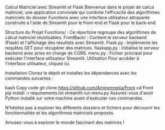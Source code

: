 
Calcul Matriciel avec Streamlit et Flask
Bienvenue dans le projet de calcul matriciel, une application conviviale qui combine l'efficacité des algorithmes matriciels du dossier Functions avec une interface utilisateur attrayante construite à l'aide de Streamlit pour le front-end et Flask pour le back-end.

Structure du Projet
Functions/ : Ce répertoire regroupe des algorithmes de calcul matriciel réutilisables.
FrontBack/ : Contient le serveur backend (Flask) et l'affichage des résultats avec Streamlit.
Flask.py : Implémente les requêtes GET pour récupérer des matrices.
flaskapp.py : Initialise le serveur backend avec prise en charge de CORS.
menu.py : Fichier principal pour exécuter l'interface utilisateur Streamlit.
Utilisation
Pour accéder à l'interface utilisateur, cliquez ici.

Installation
Clonez le dépôt et installez les dépendances avec les commandes suivantes :

bash
Copy code
git clone https://github.com/Aminemnejja/Front
cd Front
pip install -r requirements.txt
streamlit run menu.py
Assurez-vous d'avoir Python installé sur votre machine avant d'exécuter ces commandes.

N'hésitez pas à explorer les différents dossiers et fichiers pour découvrir les fonctionnalités et les algorithmes matriciels proposés.

Amusez-vous à explorer le monde fascinant des matrices !



